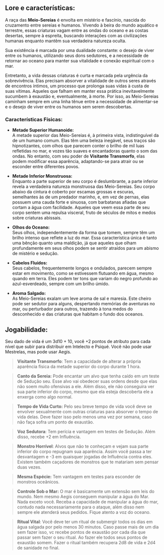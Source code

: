## Lore e características: 

A raça das **Meio-Sereias** é envolta em mistério e fascínio, nascida do cruzamento entre sereias e humanos. Vivendo à beira do mundo aquático e terrestre, essas criaturas vagam entre as ondas do oceano e as costas desertas, sempre à espreita, buscando interações com as civilizações humanas enquanto mantêm sua verdadeira natureza oculta. 

Sua existência é marcada por uma dualidade constante: o desejo de viver entre os humanos, utilizando seus dons sedutores, e a necessidade de retornar ao oceano para manter sua vitalidade e conexão espiritual com o mar. 

Entretanto, a vida dessas criaturas é curta e marcada pela urgência da sobrevivência. Elas precisam absorver a vitalidade de outros seres através de encontros íntimos, um processo que prolonga suas vidas à custa de suas vítimas. Aqueles que falham em manter essa prática inevitavelmente sucumbem à exaustão e, eventualmente, à morte. Por isso, as Meio-Sereias caminham sempre em uma linha tênue entre a necessidade de alimentar-se e o desejo de viver entre os humanos sem serem descobertas.

### Características Físicas:

- **Metade Superior Humanoide:**  
    A metade superior das Meio-Sereias é, à primeira vista, indistinguível da de um humano comum. Elas têm uma beleza inegável, seus traços são hipnotizantes, com olhos que parecem conter o brilho de mil luas refletidas no mar, e vozes tão suaves e encantadoras quanto o som das ondas. No entanto, com seu poder de **Visitante Transmorfo**, elas podem modificar essa aparência, adaptando-se para atrair ou se esconder entre diferentes povos.
    
- **Metade Inferior Monstruosa:**  
    Enquanto a parte superior de seu corpo é deslumbrante, a parte inferior revela a verdadeira natureza monstruosa das Meio-Sereias. Seu corpo abaixo da cintura é coberto por escamas grossas e escuras, semelhantes às de um predador marinho, e, em vez de pernas, elas possuem uma cauda forte e sinuosa, com barbatanas afiadas que cortam a água com facilidade. Aqueles que veem essa parte de seu corpo sentem uma repulsa visceral, fruto de séculos de mitos e medos sobre criaturas abissais.
    
- **Olhos do Oceano:**  
    Seus olhos, independentemente da forma que tomem, sempre têm um brilho intenso que reflete a luz do mar. Essa característica única é tanto uma bênção quanto uma maldição, já que aqueles que olham profundamente em seus olhos podem se sentir atraídos para um abismo de mistério e sedução.
    
- **Cabelos Fluídos:**  
    Seus cabelos, frequentemente longos e ondulados, parecem sempre estar em movimento, como se estivessem flutuando em água, mesmo quando em terra. Eles podem ter tons que variam do negro profundo ao azul-esverdeado, sempre com um brilho úmido.
    
- **Aroma Salgado:**  
    As Meio-Sereias exalam um leve aroma de sal e maresia. Este cheiro pode ser sedutor para alguns, despertando memórias de aventuras no mar, ou perturbador para outros, trazendo à tona medos do desconhecido e das criaturas que habitam o fundo dos oceanos.
## Jogabilidade:

Seu dado de vida é um 3d10 + 10, você +2 pontos de atributo para cada nível que subir para distribuir em Intelecto e Psiqué. Você não pode usar Mestrelas, mas pode usar Aegis.

>**Visitante Transmorfo**: Tem a capacidade de alterar a própria aparência física da metade superior do corpo durante 1 hora. 

>**Canto da Sereia:** Pode encantar um alvo que tenha caído em um teste de Sedução seu. Esse alvo vai obedecer suas ordens desde que elas não soem muito ofensivas a ele. Além disso, ele não conseguira ver sua parte inferior do corpo, mesmo que ela esteja descoberta ele a enxerga como algo normal.

>**Tempo de Vida Curto:** Pelo seu breve tempo de vida você deve se envolver sexualmente com outras criaturas para absorver o tempo de vida delas. Deve fazer isso pelo menos uma vez por semana, caso não faça sofra um ponto de exaustão.

>**Voz Sedutora**: Tem perícia e vantagem em testes de Sedução. Além disso, recebe +2 em Influência.

>**Monstro Horrível**: Alvos que não te conheçam e vejam sua parte inferior do corpo repugnam sua aparência. Assim você passa a ter desvantagem e -3 em quaisquer jogadas de Influência contra eles. Existem também caçadores de monstros que te matariam sem pensar duas vezes.

>**Mesma Espécie:** Tem vantagem em testes para esconder de monstros oceânicos.

>**Controle Sob o Mar:** O mar é basicamente um extensão sem leis do mundo. Nem mesmo Aegis conseguem manipular a água do Mar. Nada exceto você. Receba a capacidade de manipular a água do mar, contudo nada necessariamente para o ataque, além disso nem sempre ele atenderá seus pedidos. Fique atento a voz do oceano. 

>**Ritual Vital**: Você deve ter um ritual de submergir todos os dias em água salgada por pelo menos 30 minutos. Caso passe mais de um dia sem fazer isso, vc recebe pontos de exaustão por cada dia que passar sem fazer o seu ritual. Ao fazer ele todos seus pontos de exaustão somem. Fazer o ritual também recupera 2d8 de vida e 2d4 de sanidade no final.







